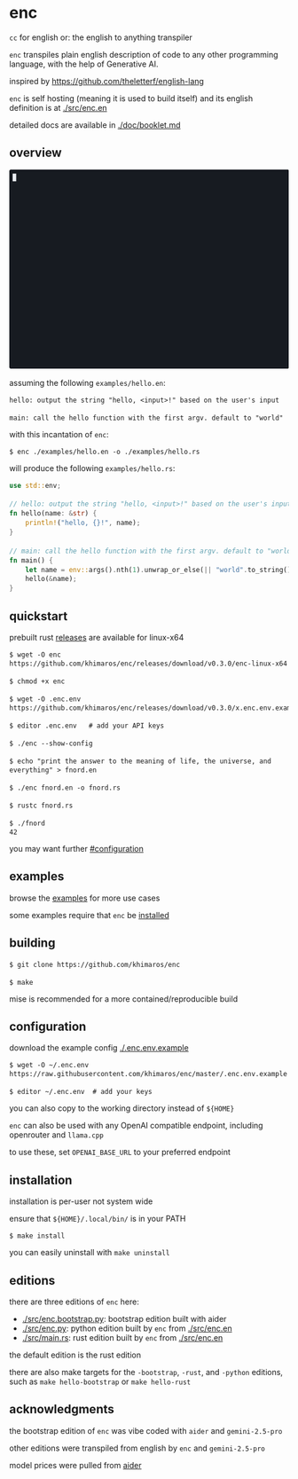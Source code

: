 # enc

`cc` for english or: the english to anything transpiler

`enc` transpiles plain english description of code to any other
programming language, with the help of Generative AI.

inspired by https://github.com/theletterf/english-lang

`enc` is self hosting (meaning it is used to build itself) and its english definition is at [./src/enc.en](./src/enc.en)

detailed docs are available in [./doc/booklet.md](doc/booklet.md)

## overview

![enc asciicast](./doc/enc.cast.gif)

assuming the following `examples/hello.en`:

```
hello: output the string "hello, <input>!" based on the user's input

main: call the hello function with the first argv. default to "world"
```

with this incantation of `enc`:

```console
$ enc ./examples/hello.en -o ./examples/hello.rs
```

will produce the following `examples/hello.rs`:

```rust
use std::env;

// hello: output the string "hello, <input>!" based on the user's input
fn hello(name: &str) {
    println!("hello, {}!", name);
}

// main: call the hello function with the first argv. default to "world"
fn main() {
    let name = env::args().nth(1).unwrap_or_else(|| "world".to_string());
    hello(&name);
}
```

## quickstart

prebuilt rust [releases](https://github.com/khimaros/enc/releases) are available for linux-x64

```console
$ wget -O enc https://github.com/khimaros/enc/releases/download/v0.3.0/enc-linux-x64

$ chmod +x enc

$ wget -O .enc.env https://github.com/khimaros/enc/releases/download/v0.3.0/x.enc.env.example

$ editor .enc.env   # add your API keys

$ ./enc --show-config

$ echo "print the answer to the meaning of life, the universe, and everything" > fnord.en

$ ./enc fnord.en -o fnord.rs

$ rustc fnord.rs

$ ./fnord
42
```

you may want further [#configuration](#configuration)

## examples

browse the [examples](./examples/) for more use cases

some examples require that `enc` be [installed](#installation#)

## building

```console
$ git clone https://github.com/khimaros/enc

$ make
```

mise is recommended for a more contained/reproducible build

## configuration

download the example config [./.enc.env.example](./.enc.env.example)

```console
$ wget -O ~/.enc.env https://raw.githubusercontent.com/khimaros/enc/master/.enc.env.example

$ editor ~/.enc.env  # add your keys
```

you can also copy to the working directory instead of `${HOME}`

`enc` can also be used with any OpenAI compatible endpoint, including openrouter and `llama.cpp`

to use these, set `OPENAI_BASE_URL` to your preferred endpoint

## installation

installation is per-user not system wide

ensure that `${HOME}/.local/bin/` is in your PATH

```console
$ make install
```

you can easily uninstall with `make uninstall`

## editions

there are three editions of `enc` here:

- [./src/enc.bootstrap.py](./src/enc.bootstrap.py): bootstrap edition built with aider
- [./src/enc.py](./src/enc.py): python edition built by `enc` from [./src/enc.en](./src/enc.en)
- [./src/main.rs](./src/main.rs): rust edition built by `enc` from [./src/enc.en](./src/enc.en)

the default edition is the rust edition

there are also make targets for the `-bootstrap`, `-rust`, and `-python` editions,
such as `make hello-bootstrap` or `make hello-rust`

## acknowledgments

the bootstrap edition of `enc` was vibe coded with `aider` and `gemini-2.5-pro`

other editions were transpiled from english by `enc` and `gemini-2.5-pro`

model prices were pulled from [aider](https://github.com/Aider-AI/aider/blob/main/aider/resources/model-metadata.json)
